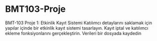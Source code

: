 # BMT103-Proje
BMT-103 Proje 1: Etkinlik Kayıt Sistemi
Katılımcı detaylarını saklamak için yapılar içinde bir etkinlik kayıt sistemi tasarlayın. Kayıt iptal ve katılımcı ekleme fonksiyonlarını gerçekleştirin. Verileri bir dosyada kaydedin


